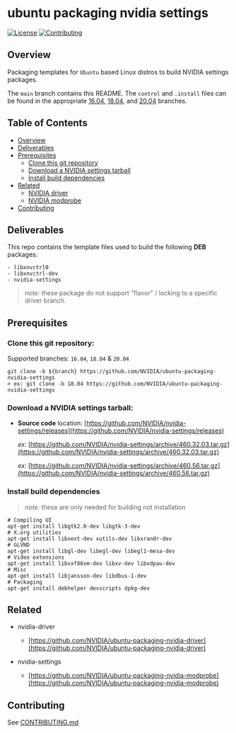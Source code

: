 # ubuntu packaging nvidia settings

[![License](https://img.shields.io/badge/License-GPL%202.0-blue.svg)](https://opensource.org/licenses/GPL-2.0)
[![Contributing](https://img.shields.io/badge/Contributing-Developer%20Certificate%20of%20Origin-violet)](https://developercertificate.org)

## Overview

Packaging templates for `Ubuntu` based Linux distros to build NVIDIA settings packages.

The `main` branch contains this README. The `control` and `.install` files can be found in the appropriate [16.04](../../tree/16.04), [18.04](../../tree/18.04), and [20.04](../../tree/20.04) branches.

## Table of Contents

- [Overview](#Overview)
- [Deliverables](#Deliverables)
- [Prerequisites](#Prerequisites)
  * [Clone this git repository](#Clone-this-git-repository)
  * [Download a NVIDIA settings tarball](#Download-a-NVIDIA-settings-tarball)
  * [Install build dependencies](#Install-build-dependencies)
- [Related](#Related)
  * [NVIDIA driver](#NVIDIA-driver)
  * [NVIDIA modprobe](#NVIDIA-modprobe)
- [Contributing](#Contributing)


## Deliverables

This repo contains the template files used to build the following **DEB** packages:

```shell
- libxnvctrl0
- libxnvctrl-dev
- nvidia-settings
```
> *note:* these package do not support "flavor" / locking to a specific driver branch.

## Prerequisites

### Clone this git repository:

Supported branches: `16.04`, `18.04` & `20.04`

```shell
git clone -b ${branch} https://github.com/NVIDIA/ubuntu-packaging-nvidia-settings
> ex: git clone -b 18.04 https://github.com/NVIDIA/ubuntu-packaging-nvidia-settings
```

### Download a NVIDIA settings tarball:

* **Source code** location: [https://github.com/NVIDIA/nvidia-settings/releases](https://github.com/NVIDIA/nvidia-settings/releases)

  *ex:* [https://github.com/NVIDIA/nvidia-settings/archive/460.32.03.tar.gz](https://github.com/NVIDIA/nvidia-settings/archive/460.32.03.tar.gz)

  *ex:* [https://github.com/NVIDIA/nvidia-settings/archive/460.56.tar.gz](https://github.com/NVIDIA/nvidia-settings/archive/460.56.tar.gz)

### Install build dependencies
> *note:* these are only needed for building not installation

```shell
# Compiling UI
apt-get install libgtk2.0-dev libgtk-3-dev
# X.org utilities
apt-get install libxext-dev xutils-dev libxrandr-dev
# GLVND
apt-get install libgl-dev libegl-dev libegl1-mesa-dev
# Video extensions
apt-get install libxxf86vm-dev libxv-dev libvdpau-dev
# Misc
apt-get install libjansson-dev libdbus-1-dev
# Packaging
apt-get install debhelper devscripts dpkg-dev
```

## Related

- nvidia-driver
  * [https://github.com/NVIDIA/ubuntu-packaging-nvidia-driver](https://github.com/NVIDIA/ubuntu-packaging-nvidia-driver)

- nvidia-settings
  * [https://github.com/NVIDIA/ubuntu-packaging-nvidia-modprobe](https://github.com/NVIDIA/ubuntu-packaging-nvidia-modprobe)


## Contributing

See [CONTRIBUTING.md](CONTRIBUTING.md)
